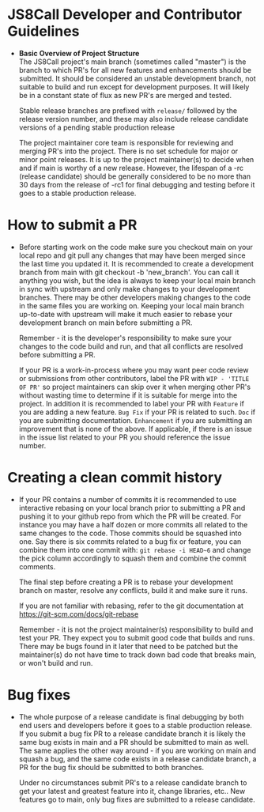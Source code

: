 #  JS8Call Developer and Contributor Guidelines
-   **Basic Overview of Project Structure**\
    The JS8Call project's main branch (sometimes called "master") is the branch to which PR's for all new features
    and enhancements should be submitted. It should be considered an unstable development branch, not suitable to
    build and run except for development purposes. It will likely be in a constant state of flux as new PR's are
    merged and tested.

    Stable release branches are prefixed with `release/` followed by the release version number, and these may also
    include release candidate versions of a pending stable production release
    
    The project maintainer core team is responsible for reviewing and merging PR's into the project. There is no set
    schedule for major or minor point releases. It is up to the project maintainer(s) to decide when and if main is
    worthy of a new release. However, the lifespan of a -rc (release candidate) should be generally considered to be
    no more than 30 days from the release of -rc1 for final debugging and testing before it goes to a stable production
    release.
    
#  How to submit a PR
-   Before starting work on the code make sure you checkout main on your local repo and git pull any changes that may
    have been merged since the last time you updated it. It is recommended to create a development branch from main
    with git checkout -b 'new_branch'. You can call it anything you wish, but the idea is always to keep your local
    main branch in sync with upstream and only make changes to your development branches. There may be other developers
    making changes to the code in the same files you are working on. Keeping your local main branch up-to-date with
    upstream will make it much easier to rebase your development branch on main before submitting a PR.
    
    Remember - it is the developer's responsibility to make sure your changes to the code build and run, and that all
    conflicts are resolved before submitting a PR.
    
    If your PR is a work-in-process where you may want peer code review or submissions from other contributors, label
    the PR with `WIP - 'TITLE OF PR'` so project maintainers can skip over it when merging other PR's without wasting
    time to determine if it is suitable for merge into the project. In addition it is recommended to label your PR
    with `Feature` if you are adding a new feature. `Bug Fix` if your PR is related to such. `Doc` if you are submitting
    documentation. `Enhancement` if you are submitting an improvement that is none of the above. If applicable, if there
    is an issue in the issue list related to your PR you should reference the issue number.
    
#  Creating a clean commit history
-   If your PR contains a number of commits it is recommended to use interactive rebasing on your local branch prior
    to submitting a PR and pushing it to your github repo from which the PR will be created. For instance you may have
    a half dozen or more commits all related to the same changes to the code. Those commits should be squashed into one.
    Say there is six commits related to a bug fix or feature, you can combine them into one commit with:
    `git rebase -i HEAD~6` and change the pick column accordingly to squash them and combine the commit comments.
    
    The final step before creating a PR is to rebase your development branch on master, resolve any conflicts, build it
    and make sure it runs.
    
    If you are not familiar with rebasing, refer to the git documentation at
    https://git-scm.com/docs/git-rebase
    
    Remember - it is not the project maintainer(s) responsibility to build and test your PR. They expect you to submit
    good code that builds and runs. There may be bugs found in it later that need to be patched but the maintainer(s)
    do not have time to track down bad code that breaks main, or won't build and run.
    
#  Bug fixes
-   The whole purpose of a release candidate is final debugging by both end users and developers before it goes to a stable
    production release. If you submit a bug fix PR to a release candidate branch it is likely the same bug exists in main
    and a PR should be submitted to main as well. The same applies the other way around - if you are working on main and
    squash a bug, and the same code exists in a release candidate branch, a PR for the bug fix should be submitted to both
    branches.
    
    Under no circumstances submit PR's to a release candidate branch to get your latest and greatest feature into it, change
    libraries, etc.. New features go to main, only bug fixes are submitted to a release candidate.